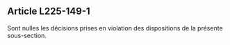 Article L225-149-1
----
Sont nulles les décisions prises en violation des dispositions de la présente
sous-section.
